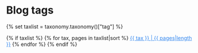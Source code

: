 <h1>Blog tags</h1>

{% set taxlist = taxonomy.taxonomy()["tag"] %}

{% if taxlist %}
<span class="tags">
{% for tax, pages in taxlist|sort %}
    <a class="label label-rounded" style="color:#3085ee" href="/blog/tag{{ config.system.param_sep }}{{ tax }}">{{ tax }} | {{ pages|length }}</a>
{% endfor %}
</span>
{% endif %}

